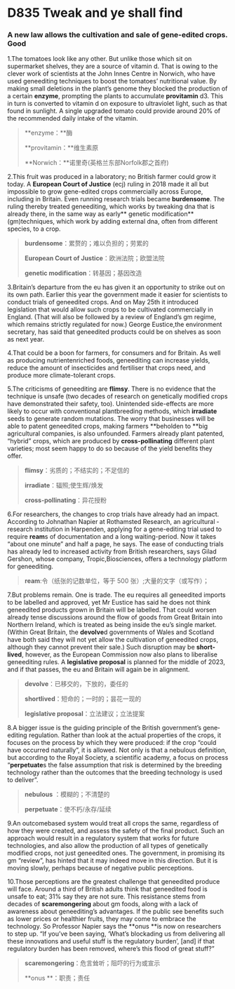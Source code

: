 # D835 Tweak and ye shall find

### **A new law allows the cultivation and sale of gene-edited crops. Good**
1.The tomatoes look like any other. But unlike those which sit on supermarket shelves, they are a source of vitamin d. That is owing to the clever work of scientists at the John Innes Centre in Norwich, who have used gene­editing techniques to boost the tomatoes’ nutritional value. By making small deletions in the plant’s genome they blocked the production of a certain **enzyme**, prompting the plants to accumulate **provitamin** d3. This in turn is converted to vitamin d on exposure to ultraviolet light, such as that found in sunlight. A single upgraded tomato could provide around 20% of the recommended daily intake of the vitamin.

> **enzyme：**酶
 > 
> **provitamin：**维生素原
 > 
> **Norwich：**诺里奇(英格兰东部Norfolk郡之首府)
 > 

2.This fruit was produced in a laboratory; no British farmer could grow it today. A **European Court of Justice** (ecj) ruling in 2018 made it all but impossible to grow gene­-edited crops commercially across Europe, including in Britain. Even running research trials became **burdensome**. The ruling thereby treated gene­editing, which works by tweaking dna that is already there, in the same way as early** genetic modification** (gm)techniques, which work by adding external dna, often from different species, to a crop.

> **burdensome**：累赘的；难以负担的；劳累的
 > 
> **European Court of Justice**：欧洲法院；欧盟法院
 > 
> **genetic modification**：转基因；基因改造
 > 

3.Britain’s departure from the eu has given it an opportunity to strike out on its own path. Earlier this year the government made it easier for scientists to conduct trials of gene­edited crops. And on May 25th it introduced legislation that would allow such crops to be cultivated commercially in England. (That will also be followed by a review of England’s gm regime, which remains strictly regulated for now.) George Eustice,the environment secretary, has said that gene­edited products could be on shelves as soon as next year.

4.That could be a boon for farmers, for consumers and for Britain. As well as producing nutrient­enriched foods, geneediting can increase yields, reduce the amount of insecticides and fertiliser that crops need, and produce more climate-­tolerant crops.

5.The criticisms of gene­editing are **flimsy**. There is no evidence that the technique is unsafe (two decades of research on genetically modified crops have demonstrated their safety, too). Unintended side-effects are more likely to occur with conventional plant­breeding methods, which **irradiate** seeds to generate random mutations. The worry that businesses will be able to patent gene­edited crops, making farmers **beholden to **big agricultural companies, is also unfounded. Farmers already plant patented, “hybrid” crops, which are produced by **cross-­pollinating** different plant varieties; most seem happy to do so because of the yield benefits they offer.

> **flimsy**：劣质的；不结实的；不足信的
 > 
> **irradiate**：辐照;使生辉/焕发
 > 
> **cross-­pollinating**：异花授粉
 > 

6.For researchers, the changes to crop trials have already had an impact. According to Johnathan Napier at Rothamsted Research, an agricultural ­research institution in Harpenden, applying for a gene-editing trial used to require **ream**s of documentation and a long waiting-­period. Now it takes “about one minute” and half a page, he says. The ease of conducting trials has already led to increased activity from British researchers, says Gilad Gershon, whose company, Tropic,Biosciences, offers a technology platform for gene­editing.

> **ream**:令（纸张的记数单位，等于 500 张）;大量的文字（或写作）；
 > 

7.But problems remain. One is trade. The eu requires all gene­edited imports to be labelled and approved, yet Mr Eustice has said he does not think gene­edited products grown in Britain will be labelled. That could worsen already tense discussions around the flow of goods from Great Britain into Northern Ireland, which is treated as being inside the eu’s single market. (Within Great Britain, the **devolve**d governments of Wales and Scotland have both said they will not yet allow the cultivation of gene­edited crops, although they cannot prevent their sale.) Such disruption may be **short­lived**, however, as the European Commission now also plans to liberalise gene­editing rules. A **legislative proposal** is planned for the middle of 2023, and if that passes, the eu and Britain will again be in alignment.

> **devolve**：已移交的，下放的，委任的
 > 
> **short­lived**：短命的；一时的；昙花一现的
 > 
> **legislative proposal**：立法建议；立法提案
 > 

8.A bigger issue is the guiding principle of the British government’s gene­editing regulation. Rather than look at the actual properties of the crops, it focuses on the process by which they were produced: if the crop “could have occurred naturally”, it is allowed. Not only is that a nebulous definition, but according to the Royal Society, a scientific academy, a focus on process “**perpetuate**s the false assumption that risk is determined by the breeding technology rather than the outcomes that the breeding technology is used to deliver”.

> **nebulous** ：模糊的；不清楚的
 > 
> **perpetuate**：使不朽/永存/延续
 > 

9.An outcome­based system would treat all crops the same, regardless of how they were created, and assess the safety of the final product. Such an approach would result in a regulatory system that works for future technologies, and also allow the production of all types of genetically modified crops, not just gene­edited ones. The government, in promising its gm “review”, has hinted that it may indeed move in this direction. But it is moving slowly, perhaps because of negative public perceptions.

10.Those perceptions are the greatest challenge that gene­edited produce will face. Around a third of British adults think that gene­edited food is unsafe to eat; 31% say they are not sure. This resistance stems from decades of **scaremongering** about gm foods, along with a lack of awareness about gene­editing’s advantages. If the public see benefits such as lower prices or healthier fruits, they may come to embrace the technology. So Professor Napier says the **onus **is now on researchers to step up. “If you’ve been saying, ‘What’s blockading us from delivering all these innovations and useful stuff is the regulatory burden’, [and] if that regulatory burden has been removed, where’s this flood of great stuff?”

> **scaremongering**：危言耸听；阻吓的行为或宣示
 > 
> **onus **：职责；责任
 > 

